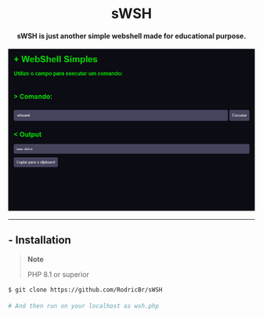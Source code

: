 <h1 align="center">sWSH</h2>

<h4 align="center"><strong>sWSH is just another simple webshell made for educational purpose.</strong></h4>

<p align="center">
  <img border="0" src="./.img/wsh-exp.png" alt="Example">
</p>

<hr>

## - Installation
> **Note**
>
> PHP 8.1 or superior
```bash
$ git clone https://github.com/RodricBr/sWSH

# And then run on your localhost as wsh.php
```

<br>
